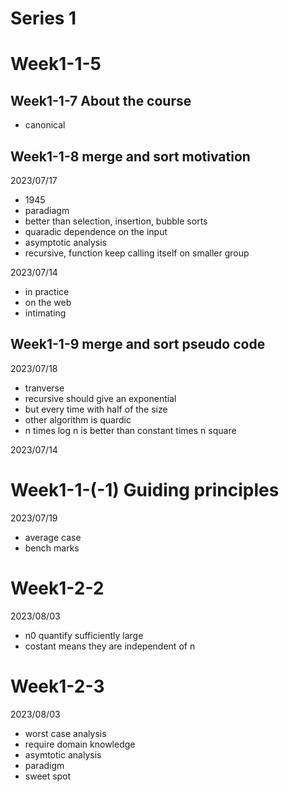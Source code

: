 # Series 1

# Week1-1-5



## Week1-1-7 About the course

- canonical

## Week1-1-8 merge and sort motivation

2023/07/17

- 1945
- paradiagm
- better than selection, insertion, bubble sorts
- quaradic dependence on the input
- asymptotic analysis
- recursive, function keep calling itself on smaller group

2023/07/14

- in practice
- on the web
- intimating

## Week1-1-9 merge and sort pseudo code

2023/07/18

- tranverse
- recursive should give an exponential
- but every time with half of the size
- other algorithm is quardic
- n times log n is better than constant times n square

2023/07/14

# Week1-1-(-1) Guiding principles

2023/07/19

- average case
- bench marks

# Week1-2-2

2023/08/03

- n0 quantify sufficiently large
- costant means they are independent of n

# Week1-2-3

2023/08/03
- worst case analysis
- require domain knowledge
- asymtotic analysis
- paradigm
- sweet spot
